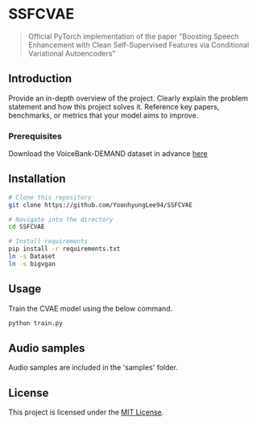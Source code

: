 # SSFCVAE
> Official PyTorch implementation of the paper "Boosting Speech Enhancement with Clean Self-Supervised Features via Conditional Variational Autoencoders"

## Introduction
Provide an in-depth overview of the project. Clearly explain the problem statement and how this project solves it. Reference key papers, benchmarks, or metrics that your model aims to improve.

### Prerequisites
Download the VoiceBank-DEMAND dataset in advance [here](https://datashare.ed.ac.uk/handle/10283/2791)

## Installation
```bash
# Clone this repository
git clone https://github.com/YoonhyungLee94/SSFCVAE

# Navigate into the directory
cd SSFCVAE

# Install requirements
pip install -r requirements.txt
ln -s Dataset
ln -s bigvgan
```

## Usage
Train the CVAE model using the below command.

```python
python train.py
```

## Audio samples
Audio samples are included in the 'samples' folder.

## License
This project is licensed under the [MIT License](LICENSE).
